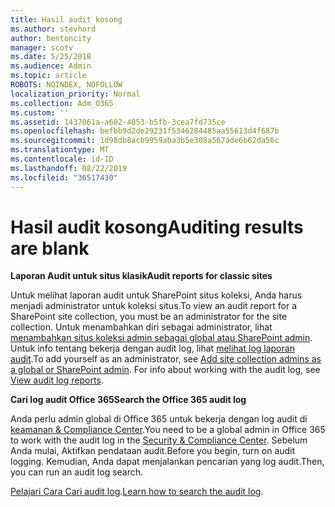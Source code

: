 ```yaml
---
title: Hasil audit kosong
ms.author: stevhord
author: bentoncity
manager: scotv
ms.date: 5/25/2018
ms.audience: Admin
ms.topic: article
ROBOTS: NOINDEX, NOFOLLOW
localization_priority: Normal
ms.collection: Adm_O365
ms.custom: ''
ms.assetid: 1437061a-a602-4853-b5fb-3cea7fd735ce
ms.openlocfilehash: befbb9d2de29231f5346284485aa55613d4f687b
ms.sourcegitcommit: 1d98db8acb9959aba3b5e308a567ade6b62da56c
ms.translationtype: MT
ms.contentlocale: id-ID
ms.lasthandoff: 08/22/2019
ms.locfileid: "36517430"
---
```

# <a name="auditing-results-are-blank"></a><span data-ttu-id="d2949-102">Hasil audit kosong</span><span class="sxs-lookup"><span data-stu-id="d2949-102">Auditing results are blank</span></span>

 <span data-ttu-id="d2949-103">**Laporan Audit untuk situs klasik**</span><span class="sxs-lookup"><span data-stu-id="d2949-103">**Audit reports for classic sites**</span></span>
  
<span data-ttu-id="d2949-104">Untuk melihat laporan audit untuk SharePoint situs koleksi, Anda harus menjadi administrator untuk koleksi situs.</span><span class="sxs-lookup"><span data-stu-id="d2949-104">To view an audit report for a SharePoint site collection, you must be an administrator for the site collection.</span></span> <span data-ttu-id="d2949-105">Untuk menambahkan diri sebagai administrator, lihat [menambahkan situs koleksi admin sebagai global atau SharePoint admin](https://go.microsoft.com/fwlink/?linkid=869390). Untuk info tentang bekerja dengan audit log, lihat [melihat log laporan audit](https://go.microsoft.com/fwlink/?linkid=395237).</span><span class="sxs-lookup"><span data-stu-id="d2949-105">To add yourself as an administrator, see [Add site collection admins as a global or SharePoint admin](https://go.microsoft.com/fwlink/?linkid=869390). For info about working with the audit log, see [View audit log reports](https://go.microsoft.com/fwlink/?linkid=395237).</span></span> 
  
 <span data-ttu-id="d2949-106">**Cari log audit Office 365**</span><span class="sxs-lookup"><span data-stu-id="d2949-106">**Search the Office 365 audit log**</span></span>
  
<span data-ttu-id="d2949-107">Anda perlu admin global di Office 365 untuk bekerja dengan log audit di [keamanan &amp; Compliance Center](https://protection.office.com).</span><span class="sxs-lookup"><span data-stu-id="d2949-107">You need to be a global admin in Office 365 to work with the audit log in the [Security &amp; Compliance Center](https://protection.office.com).</span></span> <span data-ttu-id="d2949-108">Sebelum Anda mulai, Aktifkan pendataan audit.</span><span class="sxs-lookup"><span data-stu-id="d2949-108">Before you begin, turn on audit logging.</span></span> <span data-ttu-id="d2949-109">Kemudian, Anda dapat menjalankan pencarian yang log audit.</span><span class="sxs-lookup"><span data-stu-id="d2949-109">Then, you can run an audit log search.</span></span> 
  
<span data-ttu-id="d2949-110">[Pelajari Cara Cari audit log](https://go.microsoft.com/fwlink/?linkid=708432).</span><span class="sxs-lookup"><span data-stu-id="d2949-110">[Learn how to search the audit log](https://go.microsoft.com/fwlink/?linkid=708432).</span></span>
  

